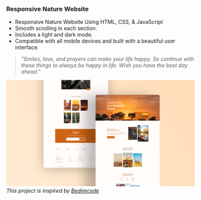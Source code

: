### Responsive Nature Website

- Responsive Nature Website Using HTML, CSS, & JavaScript
- Smooth scrolling in each section.
- Includes a light and dark mode.
- Compatible with all mobile devices and built with a beautiful user interface.

> *"Smiles, love, and prayers can make your life happy. So continue with these things to always be happy in life. Wish you have the best day ahead."*

![preview img](/preview.png)
*This project is inspired by [Bedimcode](https://github.com/bedimcode)*

